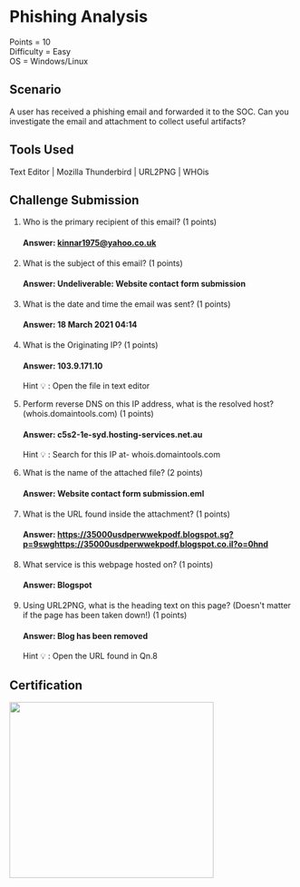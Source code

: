 # Phishing Analysis

Points = 10    
Difficulty = Easy   
OS = Windows/Linux   


Scenario
---------
A user has received a phishing email and forwarded it to the SOC. Can you investigate the email and attachment to collect useful artifacts?

Tools Used
-----------
Text Editor |  Mozilla Thunderbird | URL2PNG | WHOis

Challenge Submission
----------------------

1. Who is the primary recipient of this email? (1 points)   
      #### Answer: kinnar1975@yahoo.co.uk
 
2. What is the subject of this email? (1 points)
      #### Answer: Undeliverable: Website contact form submission

3. What is the date and time the email was sent? (1 points)
      #### Answer: 18 March 2021 04:14

4. What is the Originating IP? (1 points)
      #### Answer: 103.9.171.10
      Hint 💡 : Open the file in text editor
 
6. Perform reverse DNS on this IP address, what is the resolved host? (whois.domaintools.com) (1 points)
      #### Answer: c5s2-1e-syd.hosting-services.net.au
      Hint 💡 : Search for this IP at- whois.domaintools.com

7. What is the name of the attached file? (2 points)
     #### Answer: Website contact form submission.eml
  
8. What is the URL found inside the attachment? (1 points)
      #### Answer: https://35000usdperwwekpodf.blogspot.sg?p=9swghttps://35000usdperwwekpodf.blogspot.co.il?o=0hnd

9. What service is this webpage hosted on? (1 points)
      #### Answer: Blogspot

10. Using URL2PNG, what is the heading text on this page? (Doesn't matter if the page has been taken down!) (1 points)
      #### Answer: Blog has been removed
      Hint 💡 : Open the URL found in Qn.8

Certification
----------------
<img src="https://github.com/AthiraBR/PortfolioProjects/assets/87892369/6e29e8cc-134b-4e88-a784-a6314fe06c64" width="360" height="310">
